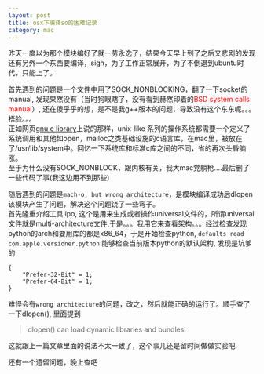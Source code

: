 ```yaml
---
layout: post
title: osx下编译so的困难记录
category: mac
---
```


昨天一度以为那个模块编好了就一劳永逸了，结果今天早上到了之后又悲剧的发现还有另外一个东西要编译，sigh，为了工作正常展开，为了不倒退到ubuntu时代，只能上了。  

首先遇到的问题是一个文件中用了SOCK_NONBLOCKING，翻了一下socket的manual, 发现果然没有（当时狗眼瞎了，没有看到赫然印着的<font color="red">BSD system calls manual</font>）, 还在傻乎乎的想，是不是我g++版本的问题，导致没有这个东东呢。。。捂脸。。。  
正如网页[gnu c library](http://www.gnu.org/software/libc/)上说的那样，unix-like 系列的操作系统都需要一个定义了系统调用和其他如open，malloc之类基础设施的c语言库，在mac里，被放在了/usr/lib/system中。回忆一下系统库和标准c库之间的不同，省的再次头昏脑涨。  
至于为什么没有SOCK_NONBLOCK，跟内核有关，我大mac党躺枪....最后删了一些代码了事(我这边用不到那些)  

随后遇到的问题是`mach-o, but wrong architecture`，是模块编译成功后dlopen该模块产生了问题，解决这个问题饶了一些弯子。  
首先隆重介绍工具lipo, 这个是用来生成或者操作universal文件的，所谓universal文件就是multi-architecture文件,于是。。。我用它来查看架构。。。经过检查发现python的arch和要用库的都是x86_64，于是开始检查python, `defaults read com.apple.versioner.python` 能够检查当前版本python的默认架构, 发现是坑爹的  

    {
        "Prefer-32-Bit" = 1;
        "Prefer-64-Bit" = 1;
    }

难怪会有`wrong architecture`的问题，改之，然后就能正确的运行了。顺手查了一下dlopen(), 里面提到
>dlopen() can load dynamic libraries and bundles.  

这就跟上一篇文章里面的说法不太一致了，这个事儿还是留时间做做实验吧.  

还有一个遗留问题，晚上查吧  
